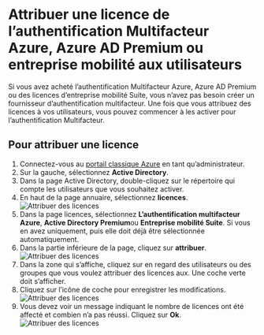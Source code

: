 <properties
    pageTitle="Attribuer des licences pour l’authentification Multifacteur Azure | Microsoft Azure"
    description="Découvrez comment attribuer des licences utilisateur pour l’authentification multifacteur Microsoft Azure."
    services="multi-factor-authentication"
    documentationCenter=""
    authors="kgremban"
    manager="femila"
    editor="yossib"/>

<tags
    ms.service="multi-factor-authentication"
    ms.workload="identity"
    ms.tgt_pltfrm="na"
    ms.devlang="na"
    ms.topic="get-started-article"
    ms.date="10/17/2016"
    ms.author="kgremban"/>

# <a name="assigning-an-azure-mfa-azure-ad-premium-or-enterprise-mobility-license-to-users"></a>Attribuer une licence de l’authentification Multifacteur Azure, Azure AD Premium ou entreprise mobilité aux utilisateurs

Si vous avez acheté l’authentification Multifacteur Azure, Azure AD Premium ou des licences d’entreprise mobilité Suite, vous n’avez pas besoin créer un fournisseur d’authentification multifacteur. Une fois que vous attribuez des licences à vos utilisateurs, vous pouvez commencer à les activer pour l’authentification Multifacteur.

## <a name="to-assign-a-license"></a>Pour attribuer une licence

1. Connectez-vous au [portail classique Azure](https://manage.windowsazure.com) en tant qu’administrateur.
2. Sur la gauche, sélectionnez **Active Directory**.
3. Dans la page Active Directory, double-cliquez sur le répertoire qui compte les utilisateurs que vous souhaitez activer.
4. En haut de la page annuaire, sélectionnez **licences**.
![Attribuer des licences](./media/multi-factor-authentication-get-started-assign-licenses/assign1.png)
5. Dans la page licences, sélectionnez **L’authentification multifacteur Azure**, **Active Directory Premium**ou **Entreprise mobilité Suite**.  Si vous en avez uniquement, puis elle doit déjà être sélectionnée automatiquement.
6. Dans la partie inférieure de la page, cliquez sur **attribuer**.
![Attribuer des licences](./media/multi-factor-authentication-get-started-assign-licenses/assign3.png)
6. Dans la zone qui s’affiche, cliquez sur en regard des utilisateurs ou des groupes que vous voulez attribuer des licences aux.  Une coche verte doit s’afficher.
7. Cliquez sur l’icône de coche pour enregistrer les modifications.
![Attribuer des licences](./media/multi-factor-authentication-get-started-assign-licenses/assign4.png)
8. Vous devez voir un message indiquant le nombre de licences ont été affecté et combien n’a pas réussi.  Cliquez sur **Ok**.
![Attribuer des licences](./media/multi-factor-authentication-get-started-assign-licenses/assign5.png)
